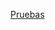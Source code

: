 [Pruebas](https://github.com/Cristiann-Paredes/CalculadoraPoo2023/blob/ee1a138d0d2dc80c3913bb547d0ed3fc47b912e0/Poo_CalculadoraJava_Jimenez_Novillo_ParedesCristian.pdf)
